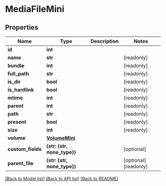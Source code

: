 # MediaFileMini


## Properties
Name | Type | Description | Notes
------------ | ------------- | ------------- | -------------
**id** | **int** |  | 
**name** | **str** |  | [readonly] 
**bundle** | **int** |  | [readonly] 
**full_path** | **str** |  | [readonly] 
**is_dir** | **bool** |  | [readonly] 
**is_hardlink** | **bool** |  | [readonly] 
**mtime** | **int** |  | [readonly] 
**parent** | **int** |  | [readonly] 
**path** | **str** |  | [readonly] 
**present** | **bool** |  | [readonly] 
**size** | **int** |  | [readonly] 
**volume** | [**VolumeMini**](VolumeMini.md) |  | 
**custom_fields** | **{str: (str, none_type)}** |  | [optional] 
**parent_file** | **{str: (str, none_type)}** |  | [optional] [readonly] 

[[Back to Model list]](../#documentation-for-models) [[Back to API list]](../#documentation-for-api-endpoints) [[Back to README]](../)


